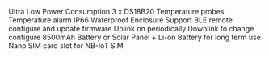 Ultra Low Power Consumption
3 x DS18B20 Temperature probes
Temperature alarm
IP66 Waterproof Enclosure
Support BLE remote configure and update firmware
Uplink on periodically
Downlink to change configure
8500mAh Battery or Solar Panel + Li-on Battery for long term use
Nano SIM card slot for NB-IoT SIM

